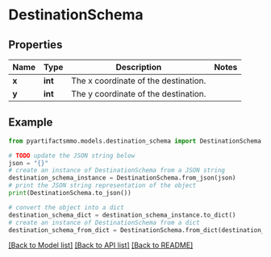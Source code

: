 # DestinationSchema


## Properties

Name | Type | Description | Notes
------------ | ------------- | ------------- | -------------
**x** | **int** | The x coordinate of the destination. | 
**y** | **int** | The y coordinate of the destination. | 

## Example

```python
from pyartifactsmmo.models.destination_schema import DestinationSchema

# TODO update the JSON string below
json = "{}"
# create an instance of DestinationSchema from a JSON string
destination_schema_instance = DestinationSchema.from_json(json)
# print the JSON string representation of the object
print(DestinationSchema.to_json())

# convert the object into a dict
destination_schema_dict = destination_schema_instance.to_dict()
# create an instance of DestinationSchema from a dict
destination_schema_from_dict = DestinationSchema.from_dict(destination_schema_dict)
```
[[Back to Model list]](../README.md#documentation-for-models) [[Back to API list]](../README.md#documentation-for-api-endpoints) [[Back to README]](../README.md)


